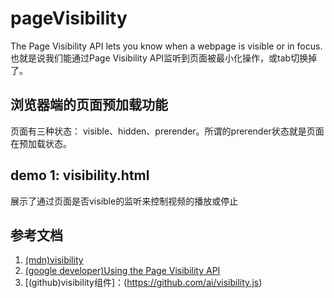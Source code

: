 pageVisibility
==============
The Page Visibility API lets you know when a webpage is visible or in focus. 也就是说我们能通过Page Visibility API监听到页面被最小化操作，或tab切换掉了。
## 浏览器端的页面预加载功能
页面有三种状态： visible、hidden、prerender。所谓的prerender状态就是页面在预加载状态。
<link rel="prerender" href="http://example.org/index.html">

## demo 1: visibility.html
展示了通过页面是否visible的监听来控制视频的播放或停止

## 参考文档
1. [(mdn)visibility](https://developer.mozilla.org/en-US/docs/DOM/Using_the_Page_Visibility_API)
2. [(google developer)Using the Page Visibility API](https://developers.google.com/chrome/whitepapers/prerender)
3. [(github)visibility组件]：(https://github.com/ai/visibility.js)




